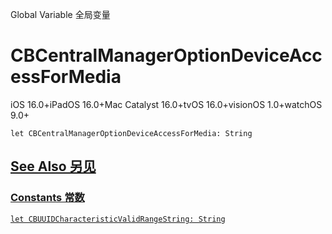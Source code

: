 Global Variable 全局变量

# CBCentralManagerOptionDeviceAccessForMedia

iOS 16.0+iPadOS 16.0+Mac Catalyst 16.0+tvOS 16.0+visionOS 1.0+watchOS 9.0+

```
let CBCentralManagerOptionDeviceAccessForMedia: String
```



## [See Also 另见](https://developer.apple.com/documentation/corebluetooth/cbcentralmanageroptiondeviceaccessformedia#see-also)

### [Constants 常数](https://developer.apple.com/documentation/corebluetooth/cbcentralmanageroptiondeviceaccessformedia#Constants)

[`let CBUUIDCharacteristicValidRangeString: String`](https://developer.apple.com/documentation/corebluetooth/cbuuidcharacteristicvalidrangestring)
